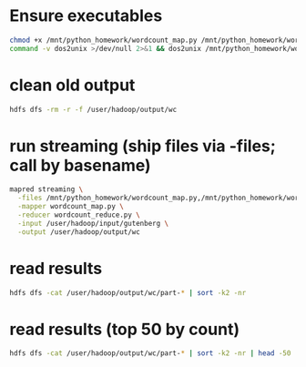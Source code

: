 # Ensure executables
```bash
chmod +x /mnt/python_homework/wordcount_map.py /mnt/python_homework/wordcount_reduce.py
command -v dos2unix >/dev/null 2>&1 && dos2unix /mnt/python_homework/wordcount_map.py /mnt/python_homework/wordcount_reduce.py
```

# clean old output
```bash
hdfs dfs -rm -r -f /user/hadoop/output/wc
```

# run streaming (ship files via -files; call by basename)
```bash
mapred streaming \
  -files /mnt/python_homework/wordcount_map.py,/mnt/python_homework/wordcount_reduce.py \
  -mapper wordcount_map.py \
  -reducer wordcount_reduce.py \
  -input /user/hadoop/input/gutenberg \
  -output /user/hadoop/output/wc
```

# read results
```bash
hdfs dfs -cat /user/hadoop/output/wc/part-* | sort -k2 -nr
```

# read results (top 50 by count)
```bash
hdfs dfs -cat /user/hadoop/output/wc/part-* | sort -k2 -nr | head -50
```
